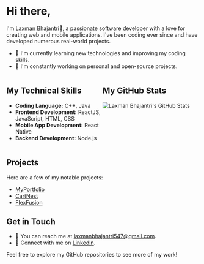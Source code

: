 # Hi there, 
I'm [Laxman Bhajantri](https://github.com/LaxmanZ)👋, a passionate software developer with a love for creating web and mobile applications. I've been coding ever since and have developed numerous real-world projects.

- 🌱 I'm currently learning new technologies and improving my coding skills.
- 🔭 I'm constantly working on personal and open-source projects.

<div style="display: flex; align-items: flex-start; justify-content: space-between;">
  <div style="flex: 1;">
    <h2>My Technical Skills</h2>
    <ul>
      <li><strong>Coding Language:</strong> C++, Java</li>
      <li><strong>Frontend Development:</strong> ReactJS, JavaScript, HTML, CSS</li>
      <li><strong>Mobile App Development:</strong> React Native</li>
      <li><strong>Backend Development:</strong> Node.js</li>
    </ul>
  </div>
  <div style="flex: 1;">
    <h2>My GitHub Stats</h2>
    <img src="https://github-readme-stats.vercel.app/api?username=LaxmanZ&show_icons=true&theme=dark" alt="Laxman Bhajantri's GitHub Stats">
  </div>
</div>

## Projects

Here are a few of my notable projects:

- [MyPortfolio](https://myportfolio-2bddc.web.app/)
- [CartNest](https://amazona.onrender.com/)
- [FlexFusion](https://gymprojectmugiwara.vercel.app/)

## Get in Touch

- 📧 You can reach me at [laxmanbhajantri547@gmail.com](mailto:laxmanbhajantri547@gmail.com).
- 💬 Connect with me on [LinkedIn](https://www.linkedin.com/in/laxman-bhajantri-b781471a4).

Feel free to explore my GitHub repositories to see more of my work!

